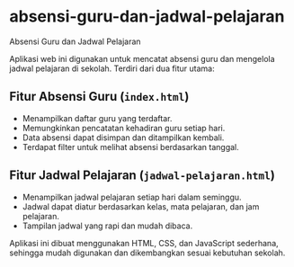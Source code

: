 # absensi-guru-dan-jadwal-pelajaran
Absensi Guru dan Jadwal Pelajaran

Aplikasi web ini digunakan untuk mencatat absensi guru dan mengelola jadwal pelajaran di sekolah. Terdiri dari dua fitur utama:

## Fitur Absensi Guru (`index.html`)
- Menampilkan daftar guru yang terdaftar.
- Memungkinkan pencatatan kehadiran guru setiap hari.
- Data absensi dapat disimpan dan ditampilkan kembali.
- Terdapat filter untuk melihat absensi berdasarkan tanggal.

## Fitur Jadwal Pelajaran (`jadwal-pelajaran.html`)
- Menampilkan jadwal pelajaran setiap hari dalam seminggu.
- Jadwal dapat diatur berdasarkan kelas, mata pelajaran, dan jam pelajaran.
- Tampilan jadwal yang rapi dan mudah dibaca.

Aplikasi ini dibuat menggunakan HTML, CSS, dan JavaScript sederhana, sehingga mudah digunakan dan dikembangkan sesuai kebutuhan sekolah.
